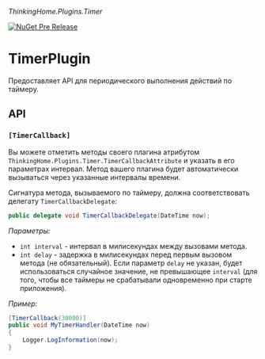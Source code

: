 ﻿*ThinkingHome.Plugins.Timer*  

[![NuGet Pre Release](https://img.shields.io/nuget/vpre/ThinkingHome.Plugins.Timer.svg)](https://www.nuget.org/packages/ThinkingHome.Plugins.Timer)

# TimerPlugin

Предоставляет API для периодического выполнения действий по таймеру.

## API

### `[TimerCallback]`

Вы можете отметить методы своего плагина атрибутом `ThinkingHome.Plugins.Timer.TimerCallbackAttribute` и указать в его параметрах интервал. Метод вашего плагина будет автоматически вызываться через указанные интервалы времени.

Сигнатура метода, вызываемого по таймеру, должна соответствовать делегату `TimerCallbackDelegate`:

```csharp
public delegate void TimerCallbackDelegate(DateTime now);
```

*Параметры:*

- `int interval` - интервал в милисекундах между вызовами метода.
- `int delay` - задержка в милисекундах перед первым вызовом метода (не обязательный). Если параметр `delay` не указан, будет использоваться случайное значение, не превышающее `interval` (для того, чтобы все таймеры не срабатывали одновременно при старте приложения).

*Пример:*

```csharp
[TimerCallback(30000)]
public void MyTimerHandler(DateTime now)
{
    Logger.LogInformation(now);
}
```
